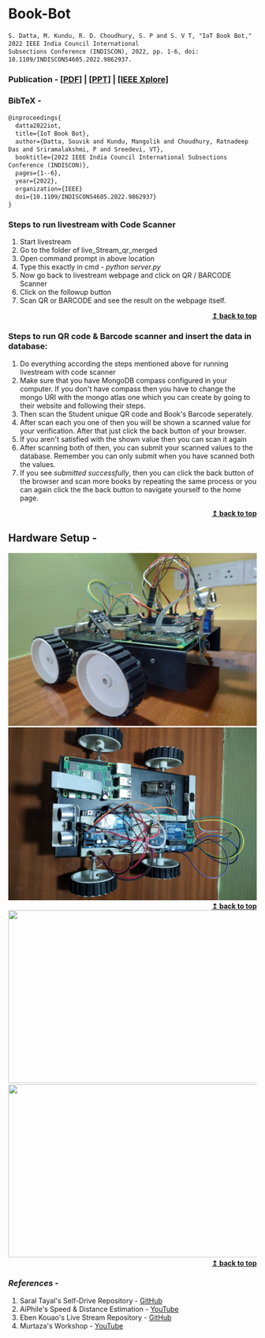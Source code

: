 # Book-Bot

```
S. Datta, M. Kundu, R. D. Choudhury, S. P and S. V T, "IoT Book Bot," 2022 IEEE India Council International 
Subsections Conference (INDISCON), 2022, pp. 1-6, doi: 10.1109/INDISCON54605.2022.9862937.
```
### Publication - [[PDF]](https://github.com/souvik0306/Book-Bot/blob/master/INDISCON/IoT%20Book%20Bot%20Final%20Draft.pdf) | [[PPT]](https://github.com/souvik0306/Book-Bot/blob/master/INDISCON/INDISCON%20Paper%20ID%20-%20152%20PPT.pdf) | [[IEEE Xplore]](https://ieeexplore.ieee.org/document/9862937)

### BibTeX - 
```
@inproceedings{
  datta2022iot,
  title={IoT Book Bot},
  author={Datta, Souvik and Kundu, Mangolik and Choudhury, Ratnadeep Das and Sriramalakshmi, P and Sreedevi, VT},
  booktitle={2022 IEEE India Council International Subsections Conference (INDISCON)},
  pages={1--6},
  year={2022},
  organization={IEEE}
  doi={10.1109/INDISCON54605.2022.9862937}
}
```
### Steps to run livestream with Code Scanner
1) Start livestream
2) Go to the folder of live_Stream_qr_merged
3) Open command prompt in above location
4) Type this exactly in cmd - *python server.py*
5) Now go back to livestream webpage and click on QR / BARCODE Scanner
6) Click on the followup button
7) Scan QR or BARCODE and see the result on the webpage itself. 

<div align="right">
    <b><a href="#">↥ back to top</a></b>
</div>

### Steps to run QR code & Barcode scanner and insert the data in database:

1) Do everything according the steps mentioned above for running livestream with code scanner
2) Make sure that you have MongoDB compass configured in your computer. If you don't have compass then you have to change the mongo URI with the mongo atlas one which you can create by going to their website and following their steps.
3) Then scan the Student unique QR code and Book's Barcode seperately.
4) After scan each you one of then you will be shown a scanned value for your verification. After that just click the back button of your browser.
5) If you aren't satisfied with the shown value then you can scan it again
6) After scanning both of then, you can submit your scanned values to the database. Remember you can only submit when you have scanned both the values.
7) If you see *submitted successfully*, then you can click the back button of the browser and scan more books by repeating the same process or you can again click the the back button to navigate yourself to the home page.

<div align="right">
    <b><a href="#">↥ back to top</a></b>
</div>

## Hardware Setup - 

<img src="https://github.com/souvik0306/Book-Bot/blob/master/Media/Image (2).jpeg" width="550" height="350">
<img src="https://github.com/souvik0306/Book-Bot/blob/master/Media/Image (3).jpeg" width="550" height="350">

<div align="right">
    <b><a href="#">↥ back to top</a></b>
</div>

<!-- <img src="https://github.com/souvik0306/Book-Bot/blob/master/Media/Image (1).jpeg" width="550" height="350"> -->
<!-- <img src="https://github.com/souvik0306/Book-Bot/blob/master/Photos/d.jpeg" width="550" height="350">
 -->
 <image src="https://github.com/souvik0306/Book-Bot/blob/master/Media/Test_Run_1.gif" width="550" height="350">

  <image src="https://github.com/souvik0306/Book-Bot/blob/master/Media/Video_2.gif" width="550" height="350">

<div align="right">
    <b><a href="#">↥ back to top</a></b>
</div>

### *References* - 
1. Saral Tayal's Self-Drive Repository - [GitHub](https://github.com/SaralTayal123/SelfDrive)
2. AiPhile's Speed & Distance Estimation - [YouTube](https://www.youtube.com/watch?v=DIxcLghsQ4Q&ab_channel=AiPhile)
3. Eben Kouao's Live Stream Repository - [GitHub](https://github.com/EbenKouao/pi-camera-stream-flask)
4. Murtaza's Workshop - [YouTube](https://www.youtube.com/channel/UCYUjYU5FveRAscQ8V21w81A)

